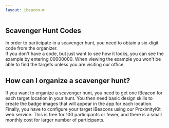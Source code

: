 ```yaml
---
layout: ibeacon-m
---
```


## Scavenger Hunt Codes

In order to participate in a scavenger hunt, you need to obtain a six-digit code from the organizer.  
If you don't have a code, but just want to see how it looks, you can see the example by entering 00000000.  When viewing
the example you won't be able to find the targets unless you are visiting our office.

## How can I organize a scavenger hunt?

If you want to organize a scavenger hunt, you need to get one iBeacon for each target location in your hunt.  You then need basic
design skills to create the badge images that will appear in the app for each location.  Finally, you have to configure your target
iBeacons using our ProximityKit web service.  This is free for 100 participants or fewer, and there is a small monthly cost for 
larger number of participants.
